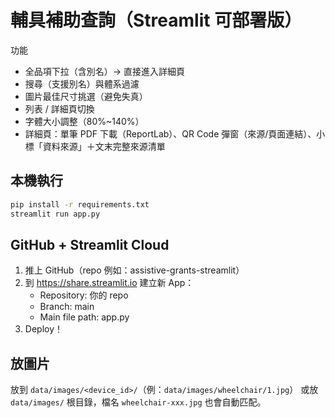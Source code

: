 # 輔具補助查詢（Streamlit 可部署版）
功能
- 全品項下拉（含別名）→ 直接進入詳細頁
- 搜尋（支援別名）與體系過濾
- 圖片最佳尺寸挑選（避免失真）
- 列表 / 詳細頁切換
- 字體大小調整（80%~140%）
- 詳細頁：單筆 PDF 下載（ReportLab）、QR Code 彈窗（來源/頁面連結）、小標「資料來源」＋文末完整來源清單

## 本機執行
```bash
pip install -r requirements.txt
streamlit run app.py
```

## GitHub + Streamlit Cloud
1. 推上 GitHub（repo 例如：assistive-grants-streamlit）
2. 到 https://share.streamlit.io 建立新 App：
   - Repository: 你的 repo
   - Branch: main
   - Main file path: app.py
3. Deploy！

## 放圖片
放到 `data/images/<device_id>/`（例：`data/images/wheelchair/1.jpg`）
或放 `data/images/` 根目錄，檔名 `wheelchair-xxx.jpg` 也會自動匹配。